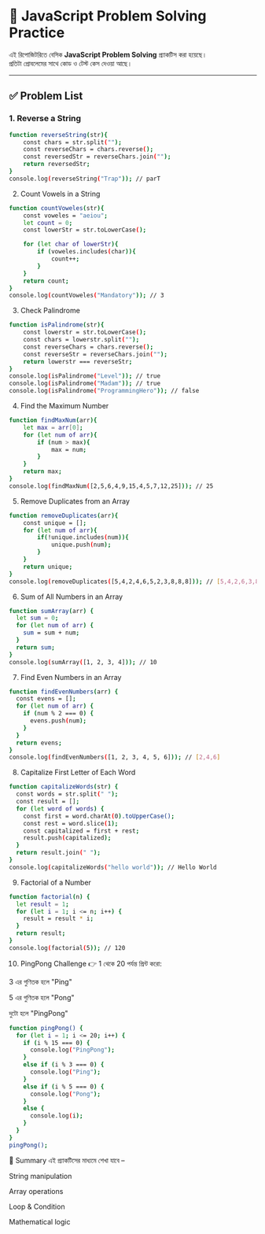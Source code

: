 # 📝 JavaScript Problem Solving Practice

এই রিপোজিটরিতে বেসিক **JavaScript Problem Solving** প্র্যাকটিস করা হয়েছে।  
প্রতিটা প্রোবলেমের সাথে কোড ও টেস্ট কেস দেওয়া আছে।  

---

## ✅ Problem List

### 1. Reverse a String
```bash
function reverseString(str){
    const chars = str.split("");
    const reverseChars = chars.reverse();
    const reversedStr = reverseChars.join("");
    return reversedStr;
}
console.log(reverseString("Trap")); // parT
```


2. Count Vowels in a String
```bash
function countVoweles(str){
    const voweles = "aeiou";
    let count = 0;
    const lowerStr = str.toLowerCase();

    for (let char of lowerStr){
        if (voweles.includes(char)){
            count++;
        }
    }
    return count;
}
console.log(countVoweles("Mandatory")); // 3
```



3. Check Palindrome
```bash
function isPalindrome(str){
    const lowerstr = str.toLowerCase();
    const chars = lowerstr.split("");
    const reverseChars = chars.reverse();
    const reverseStr = reverseChars.join("");
    return lowerstr === reverseStr;
}
console.log(isPalindrome("Level")); // true
console.log(isPalindrome("Madam")); // true
console.log(isPalindrome("ProgrammingHero")); // false
```

4. Find the Maximum Number
```bash
function findMaxNum(arr){
    let max = arr[0];
    for (let num of arr){
        if (num > max){
            max = num;
        }
    }
    return max;
}
console.log(findMaxNum([2,5,6,4,9,15,4,5,7,12,25])); // 25
```


5. Remove Duplicates from an Array
```bash
function removeDuplicates(arr){
    const unique = [];
    for (let num of arr){
        if(!unique.includes(num)){
            unique.push(num);
        }
    }
    return unique;
}
console.log(removeDuplicates([5,4,2,4,6,5,2,3,8,8,8])); // [5,4,2,6,3,8]
```


6. Sum of All Numbers in an Array
```bash
function sumArray(arr) {
  let sum = 0;
  for (let num of arr) {
    sum = sum + num;
  }
  return sum;
}
console.log(sumArray([1, 2, 3, 4])); // 10
```


7. Find Even Numbers in an Array
```bash
function findEvenNumbers(arr) {
  const evens = [];
  for (let num of arr) {
    if (num % 2 === 0) {
      evens.push(num);
    }
  }
  return evens;
}
console.log(findEvenNumbers([1, 2, 3, 4, 5, 6])); // [2,4,6]
```


8. Capitalize First Letter of Each Word
```bash
function capitalizeWords(str) {
  const words = str.split(" ");
  const result = [];
  for (let word of words) {
    const first = word.charAt(0).toUpperCase();
    const rest = word.slice(1);
    const capitalized = first + rest;
    result.push(capitalized);
  }
  return result.join(" ");
}
console.log(capitalizeWords("hello world")); // Hello World
```


9. Factorial of a Number
```bash
function factorial(n) {
  let result = 1;
  for (let i = 1; i <= n; i++) {
    result = result * i;
  }
  return result;
}
console.log(factorial(5)); // 120
```


10. PingPong Challenge
👉 1 থেকে 20 পর্যন্ত প্রিন্ট করো:

3 এর গুণিতক হলে "Ping"

5 এর গুণিতক হলে "Pong"

দুটো হলে "PingPong"

```bash
function pingPong() {
  for (let i = 1; i <= 20; i++) {
    if (i % 15 === 0) {
      console.log("PingPong");
    }
    else if (i % 3 === 0) {
      console.log("Ping");
    }
    else if (i % 5 === 0) {
      console.log("Pong");
    }
    else {
      console.log(i);
    }
  }
}
pingPong();
```




🚀 Summary
এই প্র্যাকটিসের মাধ্যমে শেখা যাবে –

String manipulation

Array operations

Loop & Condition

Mathematical logic

